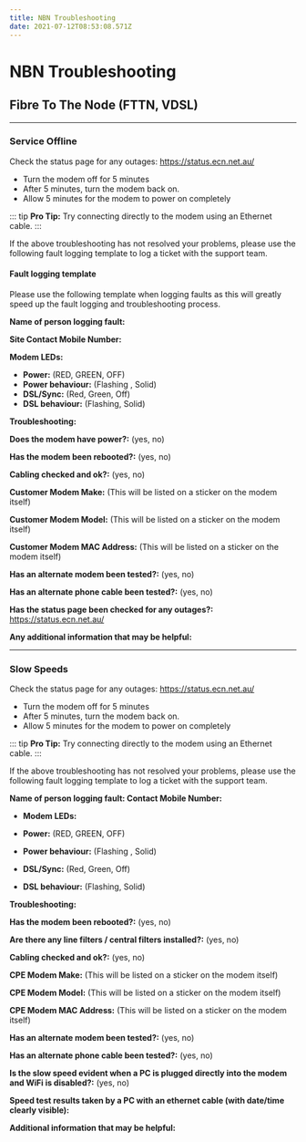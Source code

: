 ```yaml
---
title: NBN Troubleshooting
date: 2021-07-12T08:53:08.571Z
---
```

# NBN Troubleshooting

## Fibre To The Node (FTTN, VDSL)

- - - 

### Service Offline

Check the status page for any outages: <https://status.ecn.net.au/> 

* Turn the modem off for 5 minutes
* After 5 minutes, turn the modem back on.
* Allow 5 minutes for the modem to power on completely

::: tip
**Pro Tip:** Try connecting directly to the modem using an Ethernet cable.
:::

If the above troubleshooting has not resolved your problems, please use the following fault logging template to log a ticket with the support team.

#### Fault logging template

Please use the following template when logging faults as this will greatly speed up the fault logging and troubleshooting process.

**Name of person logging fault:** 

**Site Contact Mobile Number:** 

**Modem LEDs:**

* **Power:** (RED, GREEN, OFF)
* **Power behaviour:** (Flashing , Solid)
* **DSL/Sync:** (Red, Green, Off)
* **DSL behaviour:** (Flashing, Solid)

**Troubleshooting:** 

**Does the modem have power?:** (yes, no)

**Has the modem been rebooted?:** (yes, no)

**Cabling checked and ok?:** (yes, no)

**Customer Modem Make:** (This will be listed on a sticker on the modem itself)

**Customer Modem Model:** (This will be listed on a sticker on the modem itself)

**Customer Modem MAC Address:** (This will be listed on a sticker on the modem itself)

**Has an alternate modem been tested?:** (yes, no)

**Has an alternate phone cable been tested?:** (yes, no)

**Has the status page been checked for any outages?:** <https://status.ecn.net.au/> 

**Any additional information that may be helpful:**
- - -

### Slow Speeds

Check the status page for any outages: <https://status.ecn.net.au/> 

* Turn the modem off for 5 minutes
* After 5 minutes, turn the modem back on.
* Allow 5 minutes for the modem to power on completely

::: tip
**Pro Tip:** Try connecting directly to the modem using an Ethernet cable.
:::

If the above troubleshooting has not resolved your problems, please use the following fault logging template to log a ticket with the support team.

**Name of person logging fault:
Contact Mobile Number:** 

* **Modem LEDs:**

* **Power:** (RED, GREEN, OFF)
* **Power behaviour:** (Flashing , Solid)
* **DSL/Sync:** (Red, Green, Off)
* **DSL behaviour:** (Flashing, Solid)

**Troubleshooting:** 

**Has the modem been rebooted?:** (yes, no)

**Are there any line filters / central filters installed?:** (yes, no)

**Cabling checked and ok?:** (yes, no)

**CPE Modem Make:** (This will be listed on a sticker on the modem itself)

**CPE Modem Model:** (This will be listed on a sticker on the modem itself)

**CPE Modem MAC Address:** (This will be listed on a sticker on the modem itself)

**Has an alternate modem been tested?:** (yes, no)

**Has an alternate phone cable been tested?:** (yes, no)

**Is the slow speed evident when a PC is plugged directly into the modem and WiFi is disabled?:** (yes, no)

**Speed test results taken by a PC with an ethernet cable (with date/time clearly visible):**

**Additional information that may be helpful:**
